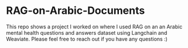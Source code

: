 # RAG-on-Arabic-Documents
This repo shows a project I worked on where I used RAG on an an Arabic mental health questions and answers dataset using Langchain and Weaviate.
Please feel free to reach out if you have any questions :)
